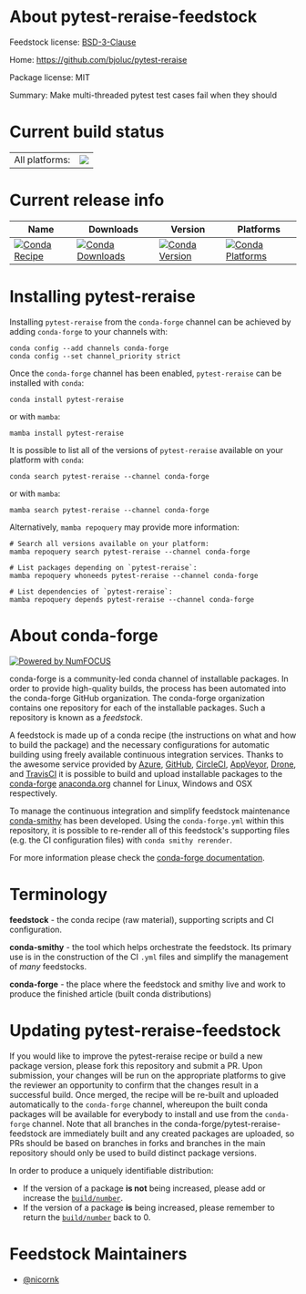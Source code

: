 About pytest-reraise-feedstock
==============================

Feedstock license: [BSD-3-Clause](https://github.com/conda-forge/pytest-reraise-feedstock/blob/main/LICENSE.txt)

Home: https://github.com/bjoluc/pytest-reraise

Package license: MIT

Summary: Make multi-threaded pytest test cases fail when they should

Current build status
====================


<table><tr><td>All platforms:</td>
    <td>
      <a href="https://dev.azure.com/conda-forge/feedstock-builds/_build/latest?definitionId=25814&branchName=main">
        <img src="https://dev.azure.com/conda-forge/feedstock-builds/_apis/build/status/pytest-reraise-feedstock?branchName=main">
      </a>
    </td>
  </tr>
</table>

Current release info
====================

| Name | Downloads | Version | Platforms |
| --- | --- | --- | --- |
| [![Conda Recipe](https://img.shields.io/badge/recipe-pytest--reraise-green.svg)](https://anaconda.org/conda-forge/pytest-reraise) | [![Conda Downloads](https://img.shields.io/conda/dn/conda-forge/pytest-reraise.svg)](https://anaconda.org/conda-forge/pytest-reraise) | [![Conda Version](https://img.shields.io/conda/vn/conda-forge/pytest-reraise.svg)](https://anaconda.org/conda-forge/pytest-reraise) | [![Conda Platforms](https://img.shields.io/conda/pn/conda-forge/pytest-reraise.svg)](https://anaconda.org/conda-forge/pytest-reraise) |

Installing pytest-reraise
=========================

Installing `pytest-reraise` from the `conda-forge` channel can be achieved by adding `conda-forge` to your channels with:

```
conda config --add channels conda-forge
conda config --set channel_priority strict
```

Once the `conda-forge` channel has been enabled, `pytest-reraise` can be installed with `conda`:

```
conda install pytest-reraise
```

or with `mamba`:

```
mamba install pytest-reraise
```

It is possible to list all of the versions of `pytest-reraise` available on your platform with `conda`:

```
conda search pytest-reraise --channel conda-forge
```

or with `mamba`:

```
mamba search pytest-reraise --channel conda-forge
```

Alternatively, `mamba repoquery` may provide more information:

```
# Search all versions available on your platform:
mamba repoquery search pytest-reraise --channel conda-forge

# List packages depending on `pytest-reraise`:
mamba repoquery whoneeds pytest-reraise --channel conda-forge

# List dependencies of `pytest-reraise`:
mamba repoquery depends pytest-reraise --channel conda-forge
```


About conda-forge
=================

[![Powered by
NumFOCUS](https://img.shields.io/badge/powered%20by-NumFOCUS-orange.svg?style=flat&colorA=E1523D&colorB=007D8A)](https://numfocus.org)

conda-forge is a community-led conda channel of installable packages.
In order to provide high-quality builds, the process has been automated into the
conda-forge GitHub organization. The conda-forge organization contains one repository
for each of the installable packages. Such a repository is known as a *feedstock*.

A feedstock is made up of a conda recipe (the instructions on what and how to build
the package) and the necessary configurations for automatic building using freely
available continuous integration services. Thanks to the awesome service provided by
[Azure](https://azure.microsoft.com/en-us/services/devops/), [GitHub](https://github.com/),
[CircleCI](https://circleci.com/), [AppVeyor](https://www.appveyor.com/),
[Drone](https://cloud.drone.io/welcome), and [TravisCI](https://travis-ci.com/)
it is possible to build and upload installable packages to the
[conda-forge](https://anaconda.org/conda-forge) [anaconda.org](https://anaconda.org/)
channel for Linux, Windows and OSX respectively.

To manage the continuous integration and simplify feedstock maintenance
[conda-smithy](https://github.com/conda-forge/conda-smithy) has been developed.
Using the ``conda-forge.yml`` within this repository, it is possible to re-render all of
this feedstock's supporting files (e.g. the CI configuration files) with ``conda smithy rerender``.

For more information please check the [conda-forge documentation](https://conda-forge.org/docs/).

Terminology
===========

**feedstock** - the conda recipe (raw material), supporting scripts and CI configuration.

**conda-smithy** - the tool which helps orchestrate the feedstock.
                   Its primary use is in the construction of the CI ``.yml`` files
                   and simplify the management of *many* feedstocks.

**conda-forge** - the place where the feedstock and smithy live and work to
                  produce the finished article (built conda distributions)


Updating pytest-reraise-feedstock
=================================

If you would like to improve the pytest-reraise recipe or build a new
package version, please fork this repository and submit a PR. Upon submission,
your changes will be run on the appropriate platforms to give the reviewer an
opportunity to confirm that the changes result in a successful build. Once
merged, the recipe will be re-built and uploaded automatically to the
`conda-forge` channel, whereupon the built conda packages will be available for
everybody to install and use from the `conda-forge` channel.
Note that all branches in the conda-forge/pytest-reraise-feedstock are
immediately built and any created packages are uploaded, so PRs should be based
on branches in forks and branches in the main repository should only be used to
build distinct package versions.

In order to produce a uniquely identifiable distribution:
 * If the version of a package **is not** being increased, please add or increase
   the [``build/number``](https://docs.conda.io/projects/conda-build/en/latest/resources/define-metadata.html#build-number-and-string).
 * If the version of a package **is** being increased, please remember to return
   the [``build/number``](https://docs.conda.io/projects/conda-build/en/latest/resources/define-metadata.html#build-number-and-string)
   back to 0.

Feedstock Maintainers
=====================

* [@nicornk](https://github.com/nicornk/)

